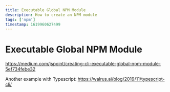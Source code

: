 ```yaml
---
title: Executable Global NPM Module
description: How to create an NPM module
tags: ['npm']
timestamp: 1619960627499
---
```


# Executable Global NPM Module
<https://medium.com/jspoint/creating-cli-executable-global-npm-module-5ef734febe32>

Another example with Typescript:
<https://walrus.ai/blog/2019/11/typescript-cli/>


<PostDate />
<PageTags />
